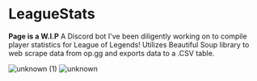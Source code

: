 # LeagueStats
**Page is a W.I.P**
A Discord bot I've been diligently working on to compile player statistics for League of Legends! 
Utilizes Beautiful Soup library to web scrape data from op.gg and exports data to a .CSV table.


![unknown (1)](https://user-images.githubusercontent.com/86896683/133871968-35d72e7d-9425-4c31-bda3-d0682bc88a59.png)
![unknown](https://user-images.githubusercontent.com/86896683/133871969-0bdf87cf-6362-417d-9331-6c4dc61b9041.png)

